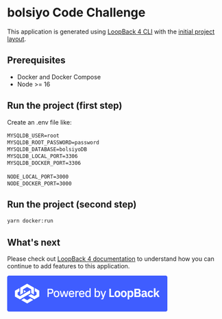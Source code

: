 # bolsiyo Code Challenge

This application is generated using [LoopBack 4 CLI](https://loopback.io/doc/en/lb4/Command-line-interface.html) with the
[initial project layout](https://loopback.io/doc/en/lb4/Loopback-application-layout.html).

## Prerequisites

- Docker and Docker Compose
- Node >= 16

## Run the project (first step)

Create an .env file like:

```
MYSQLDB_USER=root
MYSQLDB_ROOT_PASSWORD=password
MYSQLDB_DATABASE=bolsiyoDB
MYSQLDB_LOCAL_PORT=3306
MYSQLDB_DOCKER_PORT=3306

NODE_LOCAL_PORT=3000
NODE_DOCKER_PORT=3000

```

## Run the project (second step)

```sh
yarn docker:run
```

## What's next

Please check out [LoopBack 4 documentation](https://loopback.io/doc/en/lb4/) to
understand how you can continue to add features to this application.

[![LoopBack](<https://github.com/loopbackio/loopback-next/raw/master/docs/site/imgs/branding/Powered-by-LoopBack-Badge-(blue)-@2x.png>)](http://loopback.io/)
